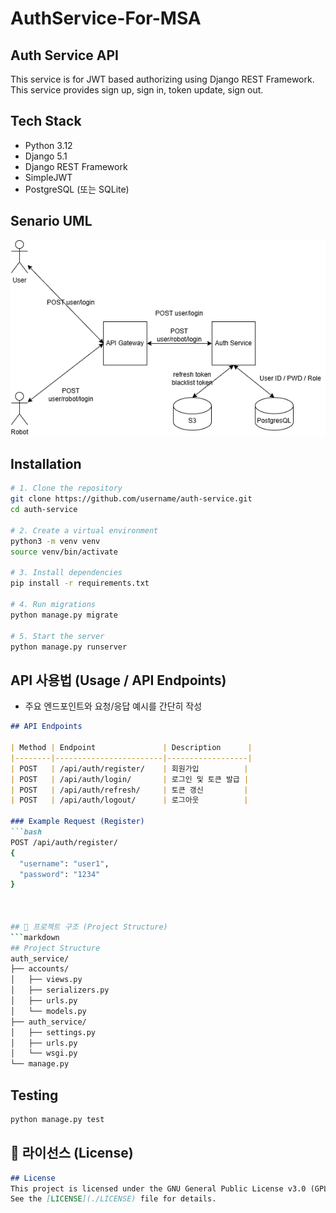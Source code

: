 # AuthService-For-MSA

## Auth Service API
This service is for JWT based authorizing using Django REST Framework.
This service provides sign up, sign in, token update, sign out.

## Tech Stack
- Python 3.12
- Django 5.1
- Django REST Framework
- SimpleJWT
- PostgreSQL (또는 SQLite)

## Senario UML
![Login UML](Flow_login.drawio.png)


## Installation

```bash
# 1. Clone the repository
git clone https://github.com/username/auth-service.git
cd auth-service

# 2. Create a virtual environment
python3 -m venv venv
source venv/bin/activate

# 3. Install dependencies
pip install -r requirements.txt

# 4. Run migrations
python manage.py migrate

# 5. Start the server
python manage.py runserver
```

##  API 사용법 (Usage / API Endpoints)
- 주요 엔드포인트와 요청/응답 예시를 간단히 작성  

```markdown
## API Endpoints

| Method | Endpoint               | Description      |
|--------|------------------------|------------------|
| POST   | /api/auth/register/    | 회원가입          |
| POST   | /api/auth/login/       | 로그인 및 토큰 발급 |
| POST   | /api/auth/refresh/     | 토큰 갱신         |
| POST   | /api/auth/logout/      | 로그아웃          |

### Example Request (Register)
```bash
POST /api/auth/register/
{
  "username": "user1",
  "password": "1234"
}



## 🧩 프로젝트 구조 (Project Structure)
```markdown
## Project Structure
auth_service/
├── accounts/
│   ├── views.py
│   ├── serializers.py
│   ├── urls.py
│   └── models.py
├── auth_service/
│   ├── settings.py
│   ├── urls.py
│   └── wsgi.py
└── manage.py
```

## Testing
```bash
python manage.py test


```

## 📜 라이선스 (License)
```markdown
## License
This project is licensed under the GNU General Public License v3.0 (GPLv3).
See the [LICENSE](./LICENSE) file for details.
```